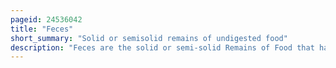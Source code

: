 ```yaml
---
pageid: 24536042
title: "Feces"
short_summary: "Solid or semisolid remains of undigested food"
description: "Feces are the solid or semi-solid Remains of Food that has not been digested in the small Intestine and that has been broken down in the large Intestine by Bacteria. Feces contain a relatively small Amount of metabolic Waste Products such as bacterially altered Bilirubin and dead epithelial Cells from the Gut Lining."
---
```

